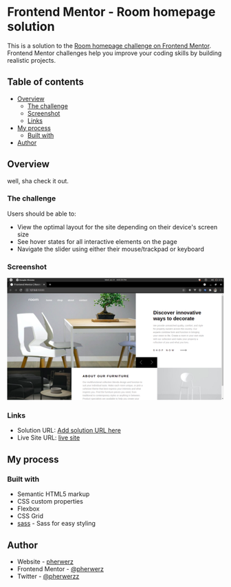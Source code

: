 # Frontend Mentor - Room homepage solution

This is a solution to the [Room homepage challenge on Frontend Mentor](https://www.frontendmentor.io/challenges/room-homepage-BtdBY_ENq). Frontend Mentor challenges help you improve your coding skills by building realistic projects.

## Table of contents

- [Overview](#overview)
  - [The challenge](#the-challenge)
  - [Screenshot](#screenshot)
  - [Links](#links)
- [My process](#my-process)
  - [Built with](#built-with)
- [Author](#author)

## Overview

well, sha check it out.

### The challenge

Users should be able to:

- View the optimal layout for the site depending on their device's screen size
- See hover states for all interactive elements on the page
- Navigate the slider using either their mouse/trackpad or keyboard

### Screenshot

![](./screenshot.png)

### Links

- Solution URL: [Add solution URL here](https://github.com/Pherwerz/room-homepage-master)
- Live Site URL: [live site](https://room-homepage-master-ruddy.vercel.app/)

## My process

### Built with

- Semantic HTML5 markup
- CSS custom properties
- Flexbox
- CSS Grid
- [sass](https://sass-lang.com/) - Sass for easy styling

## Author

- Website - [pherwerz](https://www.pherwerz.vercel.app)
- Frontend Mentor - [@pherwerz](https://www.frontendmentor.io/profile/pherwerz)
- Twitter - [@pherwerzz](https://www.twitter.com/pherwerzz)
